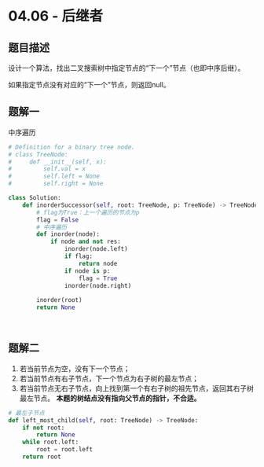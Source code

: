 # 04.06 - 后继者

## 题目描述
设计一个算法，找出二叉搜索树中指定节点的“下一个”节点（也即中序后继）。

如果指定节点没有对应的“下一个”节点，则返回null。


## 题解一
中序遍历
```python
# Definition for a binary tree node.
# class TreeNode:
#     def __init__(self, x):
#         self.val = x
#         self.left = None
#         self.right = None

class Solution:
    def inorderSuccessor(self, root: TreeNode, p: TreeNode) -> TreeNode:
        # flag为True：上一个遍历的节点为p
        flag = False
        # 中序遍历
        def inorder(node):
            if node and not res:
                inorder(node.left)
                if flag:
                    return node
                if node is p:
                    flag = True
                inorder(node.right)
        
        inorder(root)
        return None

    
```


## 题解二
1. 若当前节点为空，没有下一个节点；
2. 若当前节点有右子节点，下一个节点为右子树的最左节点；
3. 若当前节点无右子节点，向上找到第一个有右子树的祖先节点，返回其右子树最左节点。
**本题的树结点没有指向父节点的指针，不合适。**
```python
# 最左子节点
def left_most_child(self, root: TreeNode) -> TreeNode:
    if not root:
        return None
    while root.left:
        root = root.left
    return root
```
